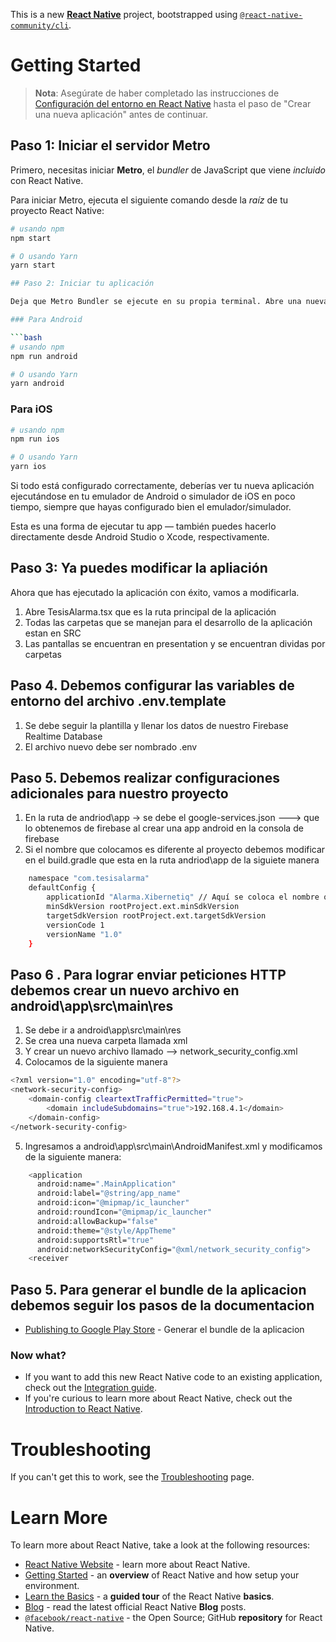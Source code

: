 This is a new [**React Native**](https://reactnative.dev) project, bootstrapped using [`@react-native-community/cli`](https://github.com/react-native-community/cli).

# Getting Started


> **Nota**: Asegúrate de haber completado las instrucciones de [Configuración del entorno en React Native](https://reactnative.dev/docs/environment-setup) hasta el paso de "Crear una nueva aplicación" antes de continuar.

## Paso 1: Iniciar el servidor Metro

Primero, necesitas iniciar **Metro**, el _bundler_ de JavaScript que viene _incluido_ con React Native.

Para iniciar Metro, ejecuta el siguiente comando desde la _raíz_ de tu proyecto React Native:

```bash
# usando npm
npm start

# O usando Yarn
yarn start

## Paso 2: Iniciar tu aplicación

Deja que Metro Bundler se ejecute en su propia terminal. Abre una nueva terminal desde la raíz de tu proyecto React Native. Ejecuta el siguiente comando para iniciar tu aplicación en Android o iO

### Para Android

```bash
# usando npm
npm run android

# O usando Yarn
yarn android
```

### Para iOS

```bash
# usando npm
npm run ios

# O usando Yarn
yarn ios
```

Si todo está configurado correctamente, deberías ver tu nueva aplicación ejecutándose en tu emulador de Android o simulador de iOS en poco tiempo, siempre que hayas configurado bien el emulador/simulador.

Esta es una forma de ejecutar tu app — también puedes hacerlo directamente desde Android Studio o Xcode, respectivamente.

## Paso 3: Ya puedes modificar la apliación

Ahora que has ejecutado la aplicación con éxito, vamos a modificarla.

1. Abre TesisAlarma.tsx que es la ruta principal de la aplicación
2. Todas las carpetas que se manejan para el desarrollo de la aplicación estan en SRC 
3. Las pantallas se encuentran en presentation y se encuentran dividas por carpetas

## Paso 4. Debemos configurar las variables de entorno del archivo .env.template
1. Se debe seguir la plantilla y llenar los datos de nuestro Firebase Realtime Database
2. El archivo nuevo debe ser nombrado .env

## Paso 5. Debemos realizar configuraciones adicionales para nuestro proyecto
1. En la ruta de andriod\app -> se debe el google-services.json ---> que lo obtenemos de firebase al crear una app android en la consola de firebase
2. Si el nombre que colocamos es diferente al proyecto debemos modificar en el build.gradle que esta en la ruta andriod\app de la siguiete manera 

```bash
    namespace "com.tesisalarma"
    defaultConfig {
        applicationId "Alarma.Xibernetiq" // Aquí se coloca el nombre que le hayamos dado
        minSdkVersion rootProject.ext.minSdkVersion
        targetSdkVersion rootProject.ext.targetSdkVersion
        versionCode 1
        versionName "1.0"
    }
```
## Paso 6 . Para lograr enviar peticiones HTTP debemos crear un nuevo archivo en android\app\src\main\res
1. Se debe ir a android\app\src\main\res
2. Se crea una nueva carpeta llamada xml
3. Y crear un nuevo archivo llamado --> network_security_config.xml
4. Colocamos de la siguiente manera
```bash
<?xml version="1.0" encoding="utf-8"?>
<network-security-config>
    <domain-config cleartextTrafficPermitted="true">
        <domain includeSubdomains="true">192.168.4.1</domain>
    </domain-config>
</network-security-config>

```
5. Ingresamos a android\app\src\main\AndroidManifest.xml y modificamos de la siguiente manera: 

```bash
    <application
      android:name=".MainApplication"
      android:label="@string/app_name"
      android:icon="@mipmap/ic_launcher"
      android:roundIcon="@mipmap/ic_launcher"
      android:allowBackup="false"
      android:theme="@style/AppTheme"
      android:supportsRtl="true"
      android:networkSecurityConfig="@xml/network_security_config">
    <receiver 
```

## Paso 5. Para generar el bundle de la aplicacion debemos seguir los pasos de la documentacion
- [Publishing to Google Play Store](https://reactnative.dev/docs/signed-apk-android) - Generar el bundle de la aplicacion

### Now what?

- If you want to add this new React Native code to an existing application, check out the [Integration guide](https://reactnative.dev/docs/integration-with-existing-apps).
- If you're curious to learn more about React Native, check out the [Introduction to React Native](https://reactnative.dev/docs/getting-started).

# Troubleshooting

If you can't get this to work, see the [Troubleshooting](https://reactnative.dev/docs/troubleshooting) page.

# Learn More

To learn more about React Native, take a look at the following resources:

- [React Native Website](https://reactnative.dev) - learn more about React Native.
- [Getting Started](https://reactnative.dev/docs/environment-setup) - an **overview** of React Native and how setup your environment.
- [Learn the Basics](https://reactnative.dev/docs/getting-started) - a **guided tour** of the React Native **basics**.
- [Blog](https://reactnative.dev/blog) - read the latest official React Native **Blog** posts.
- [`@facebook/react-native`](https://github.com/facebook/react-native) - the Open Source; GitHub **repository** for React Native.
